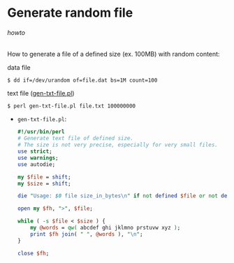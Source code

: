 # Generate random file
###### howto

How to generate a file of a defined size (ex. 100MB) with random content:

data file

```none
$ dd if=/dev/urandom of=file.dat bs=1M count=100
```

text file ([gen-txt-file.pl](https://github.com/jreisinger/audit/blob/master/scripts/gen-txt-file.pl))

```
$ perl gen-txt-file.pl file.txt 100000000
```

 * `gen-txt-file.pl`:

    ```perl
    #!/usr/bin/perl
    # Generate text file of defined size.
    # The size is not very precise, especially for very small files.
    use strict;
    use warnings;
    use autodie;

    my $file = shift;
    my $size = shift;

    die "Usage: $0 file size_in_bytes\n" if not defined $file or not defined $size;

    open my $fh, ">", $file;

    while ( -s $file < $size ) {
        my @words = qw( abcdef ghi jklmno prstuvw xyz );
        print $fh join( " ", @words ), "\n";
    }

    close $fh;
```
